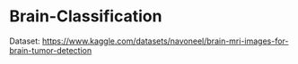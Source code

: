 # Brain-Classification

Dataset: https://www.kaggle.com/datasets/navoneel/brain-mri-images-for-brain-tumor-detection
